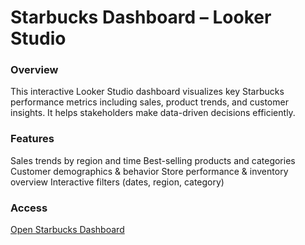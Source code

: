 # Starbucks Dashboard – Looker Studio
### Overview

This interactive Looker Studio dashboard visualizes key Starbucks performance metrics including sales, product trends, and customer insights. It helps stakeholders make data-driven decisions efficiently.

### Features

Sales trends by region and time
Best-selling products and categories
Customer demographics & behavior
Store performance & inventory overview
Interactive filters (dates, region, category)

### Access
[Open Starbucks Dashboard](https://lookerstudio.google.com/u/1/reporting/ed2b9254-bde4-498b-91c3-9a2a3c00e8f9/page/HouiD/edit)

